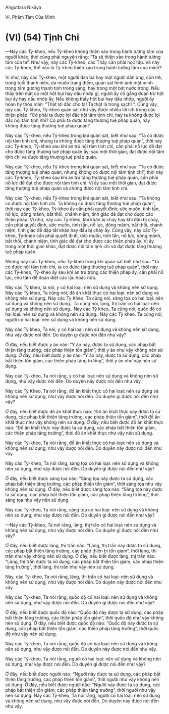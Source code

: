Aṅguttara Nikāya

VI. Phẩm Tâm Của Mình

# (VI) (54) Tịnh Chỉ

—Này các Tỷ-kheo, nếu Tỷ-kheo không thiện xảo trong hành tướng tâm của người khác, thời cũng phải nguyện rằng: “Ta sẽ thiện xảo trong hành tướng tâm của ta”. Như vậy, này các Tỷ-kheo, các Thầy cần phải học tập. Và này các Tỷ-kheo, thế nào là Tỷ-kheo thiện xảo trong hành tướng tâm của mình?

Ví như, này các Tỷ-kheo, một người đàn bà hay một người đàn ông, còn trẻ, trong tuổi thanh niên, ưa muốn trang điểm, quán sát hình ảnh mặt mình trong tấm gương thanh tịnh trong sáng, hay trong một bát nước trong. Nếu thấy trên mặt có một hột bụi hay dấu nhớp gì, người ấy cố gắng đoạn trừ hột bụi ấy hay dấu nhớp ấy. Nếu không thấy hột bụi hay dấu nhớp, người ấy hoan hỷ thỏa mãn: “Thật lợi đắc cho ta! Ta thật là trong sạch! “. Cũng vậy, này các Tỷ-kheo, Tỷ-kheo quán sát như vậy được nhiều lợi ích trong các thiện pháp: “Có phải ta được lợi đắc nội tâm tịnh chỉ, hay ta không được lợi đắc nội tâm tịnh nhỉ? Có phải ta được tăng thượng tuệ pháp quán, hay không được tăng thượng tuệ pháp quán?

Này các Tỷ-kheo, nếu Tỷ-kheo trong khi quán sát, biết như sau: “Ta có được nội tâm tịnh chỉ, nhưng ta không được tăng thượng tuệ pháp quán”, thời này các Tỷ-kheo, Tỷ-kheo sau khi an trú nội tâm tịnh chỉ, cần phải nỗ lực để đạt cho được tăng thượng tuệ pháp quán ấy; sau một thời gian, đạt được nội tâm tịnh chỉ và được tăng thượng tuệ pháp quán.

Này các Tỷ-kheo, nếu Tỷ-kheo trong khi quán sát, biết như sau: “Ta có được tăng thượng tuệ pháp quán, nhưng không có được nội tâm tịnh chỉ”, thời này các Tỷ-kheo, Tỷ-kheo sau khi an trú tăng thượng tuệ pháp quán, cần phải nỗ lực để đạt cho được nội tâm tịnh chỉ. Vị ấy sau một thời gian, đạt được tăng thượng tuệ pháp quán và chứng được nội tâm tịnh chỉ.

Này các Tỷ-kheo, nếu Tỷ-kheo trong khi quán sát, biết như sau: “Ta không có được nội tâm tịnh chỉ. Ta không có được tăng thượng tuệ pháp quán”, thời này các Tỷ-kheo, Tỷ-kheo ấy cần phải quyết định, ước muốn, tinh tấn, nỗ lực, dõng mãnh, bất thối, chánh niệm, tỉnh giác để đạt cho được các thiện pháp. Ví như, này các Tỷ-kheo, khi khăn bị cháy hay khi đầu bị cháy, cần phải quyết định, ước muốn, tinh tấn, nỗ lực, dõng mãnh, bất thối, chánh niệm, tỉnh giác để dập tắt khăn hay đầu bị cháy ấy. Cũng vậy, này các Tỷ-kheo, Tỷ-kheo cần phải quyết định, ước muốn, tinh tấn, nỗ lực, dõng mãnh, bất thối, chánh niệm, tỉnh giác để đạt cho được các thiện pháp ấy. Vị ấy trong một thời gian khác, đạt được nội tâm tịnh chỉ và đạt được tăng thượng tuệ pháp quán.

Nhưng này các Tỷ-kheo, nếu Tỷ-kheo trong khi quán sát biết như sau: “Ta có được nội tâm tịnh chỉ, ta có được tăng thượng tuệ pháp quán”, thời này các Tỷ-kheo, Tỷ-kheo ấy sau khi an trú trong các thiện pháp ấy, cần phải nỗ lực, chú tâm để đoạn diệt các lậu hoặc nữa.

Này các Tỷ kheo, ta nói, y có hai loại: nên sử dụng và không nên sử dụng. Này các Tỳ kheo, Ta cũng nói, đồ ăn khất thực có hai loại: nên sử dụng và không nên sử dụng. Này các Tỳ Kheo, Ta cũng nói, sàng tọa có hai loại: nên sử dụng và không nên sử dụng.. Ta cũng nói, làng, thị trấn có hai loại: nên sử dụng và không nên sử dụng.. Này các Tỳ kheo, Ta cũng nói, quốc độ có hai loại: nên sử dụng và không nên sử dụng.. Này các Tỷ kheo. Ta cũng nói, người có hai loại: nên sử dụng và không nên sử dụng.

Này các Tỳ kheo, Ta nói, y có hai loại: nên sử dụng và không nên sử dụng, như vậy được nói đến. Do duyên gì được nói đến như vậy?

Ở đây, nếu biết được y áo nào: “Y áo này, được ta sử dụng, các pháp bất thiện tăng trưởng, các pháp thiện tổn giảm”, thời y áo như vậy không nên sử dụng. Ở đây, nếu biết được y áo nào: “Y áo này, được ta sử dụng, các pháp bất thiện tổn giảm, các thiện pháp tăng trưởng”, thời y áo như vậy nên sử dụng.

Này các Tỳ-kheo, Ta nói rằng, y có hai loại: nên sử dụng và không nên sử dụng, như vậy được nói đến. Do duyên này được nói đến như vậy.

Này các Tỳ Kheo, Ta nói rằng, đồ ăn khất thực có hai loại: nên sử dụng và không nên sử dụng, như vậy được nói đến. Do duyên gì được nói đến như vậy?

Ở đây, nếu biết được đồ ăn khất thực nào: “Ðồ ăn khất thực này được ta sử dụng, các pháp bất thiện tăng trưởng, các pháp thiện tổn giảm”, thời đồ ăn khất thực như vậy không nên sử dụng. Ở đây, nếu biết được đồ ăn khất thực nào: “Ðồ ăn khất thực này được ta sử dụng, các pháp bất thiện tổn giảm, các thiện pháp tăng trưởng”, thời đồ ăn khất thực như vậy nên sử dụng.

Này các Tỳ-kheo, Ta nói rằng, đồ ăn khất thực có hai loại: nên sử dụng và không nên sử dụng, như vậy được nói đến. Do duyên này được nói đến như vậy.

Này các Tỳ-Kheo, Ta nói rằng, sàng tọa có hai loại: nên sử dụng và không nên sử dụng, như vậy được nói đến. Do duyên gì được nói đến như vậy?

Ở đây, nếu biết được sàng tọa nào: “Sàng tọa này được ta sử dụng, các pháp bất thiện tăng trưởng, các pháp thiện tổn giảm”, thời sàng tọa như vậy không nên sử dụng. Ở đây, nếu biết được sàng tọa nào: “Sàng tọa này được ta sử dụng, các pháp bất thiện tổn giảm, các pháp thiện tăng trưởng”, thời sàng tọa như vậy nên sử dụng.

Này các Tỳ-kheo, Ta nói rằng, sàng tọa có hai loại: nên sử dụng và không nên sử dụng, như vậy được nói đến. Do duyên gì được nói đến như vậy?

—Này các Tỳ-kheo, Ta nói rằng, làng, thị trấn có hai loại: nên sử dụng và không nên sử dụng, như vậy được nói đến. Do duyên gì được nói đến như vậy?

Ở đây, nếu biết được làng, thị trấn nào: “Làng, thị trấn này được ta sử dụng, các pháp bất thiện tăng trưởng, các pháp thiện bị tổn giảm”, thời làng, thị trấn như vậy không nên sử dụng. Ở đây, nếu biết được làng, thị trấn nào: “Làng, thị trấn được ta sử dụng, các pháp bất thiện tổn giảm, các pháp thiện tăng trưởng”, thời làng, thị trấn như vậy nên sử dụng.

Này, các Tỳ-kheo, Ta nói rằng, làng, thị trấn có hai loại: nên sử dụng và không nên sử dụng, như vậy được nói đến. Do duyên này được nói đến như vậy.

Này các Tỳ-kheo, Ta nói rằng, quốc độ có hai loại: nên sử dụng và không nên sử dụng, như vậy được nói đến. Do duyên gì được nói đến như vậy?

Ở đây, nếu biết được quốc độ nào: “Quốc độ này được ta sử dụng, các pháp bất thiện tăng trưởng, các thiện pháp tổn giảm”, thời quốc độ như vậy không nên sử dụng. Ở đây, nếu biết được quốc độ nào: “Quốc độ này được ta sử dụng, các pháp bất thiện tổn giảm, các thiện pháp tăng trưởng”, thời quốc độ như vậy nên sử dụng.

Này các Tỷ-kheo, Ta nói rằng, quốc độ có hai loại: nên sử dụng và không nên sử dụng, như vậy được nói đến. Do duyên này được nói đến như vậy.

Này các Tỷ-kheo, Ta nói rằng, người có hai loại: nên sử dụng và không nên sử dụng, như vậy được nói đến. Do duyên gì được nói đến như vậy?

Ở đây, nếu biết được người nào: “Người này được ta sử dụng, các pháp bất thiện tăng trưởng, các pháp thiện tổn giảm”, thời người như vậy không nên sử dụng. Ở đây, nếu biết được người nào: “Người này được ta sử dụng, các pháp bất thiện tổn giảm, các pháp thiện tăng trưởng”, thời người như vậy nên sử dụng. Này các Tỷ-kheo, Ta nói rằng, người có hai loại: nên sử dụng và không nên sử dụng, như vậy được nói đến. Do duyên này được nói đến như vậy.

